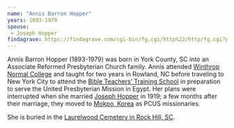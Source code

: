 ```yaml
---
name: "Annis Barron Hopper"
years: 1893-1979
spouse:
 - Joseph Hopper
findagrave: https://findagrave.com/cgi-bin/fg.cgi/http%22/http/fg.cgi?page=gr&GRid=42636490
---
```


<span class="lead">Annis Barron Hopper (1893-1979) was born in York County, SC into an Associate Reformed Presbyterian Church family. Annis attended [Winthrop Normal College](https://en.wikipedia.org/wiki/Winthrop_University) and taught for two years in Rowland, NC before traveling to New York City to attend the [Bible Teachers’ Training School](https://en.wikipedia.org/wiki/New_York_Theological_Seminary) in preparation to serve the United Presbyterian Mission in Egypt. Her plans were interrupted when she married [Joseph Hopper](https://ulsterworldly.com/people/joseph-hopper/) in 1919; a few months after their marriage, they moved to [Mokpo, Korea](https://en.wikipedia.org/wiki/Mokpo,_Korea "Wikipedia Entry: Mokpo - Wikipedia") as PCUS missionaries.

She is buried in the [Laurelwood Cemetery in Rock Hill, SC](https://findagrave.com/cgi-bin/fg.cgi/http%22/http/fg.cgi?page=gr&GRid=42636490).
